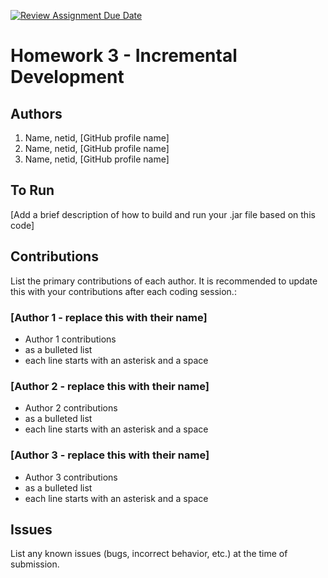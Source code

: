 [![Review Assignment Due Date](https://classroom.github.com/assets/deadline-readme-button-24ddc0f5d75046c5622901739e7c5dd533143b0c8e959d652212380cedb1ea36.svg)](https://classroom.github.com/a/ma-cxrlC)

# Homework 3 - Incremental Development 

## Authors
1) Name, netid, [GitHub profile name]
2) Name, netid, [GitHub profile name]
3) Name, netid, [GitHub profile name]

## To Run

[Add a brief description of how to build and run your .jar file based on this code]

## Contributions

List the primary contributions of each author. It is recommended to update this with your contributions after each coding session.:

### [Author 1 - replace this with their name]

* Author 1 contributions
* as a bulleted list
* each line starts with an asterisk and a space

### [Author 2 - replace this with their name]

* Author 2 contributions
* as a bulleted list
* each line starts with an asterisk and a space

### [Author 3 - replace this with their name]

* Author 3 contributions
* as a bulleted list
* each line starts with an asterisk and a space

## Issues

List any known issues (bugs, incorrect behavior, etc.) at the time of submission.
